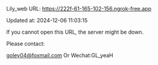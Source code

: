 Lily_web URL: https://222f-61-165-102-156.ngrok-free.app

Updated at: 2024-12-06 11:03:15

If you cannot open this URL, the server might be down.

Please contact: 

goley04@foxmail.com Or Wechat:GL_yeaH